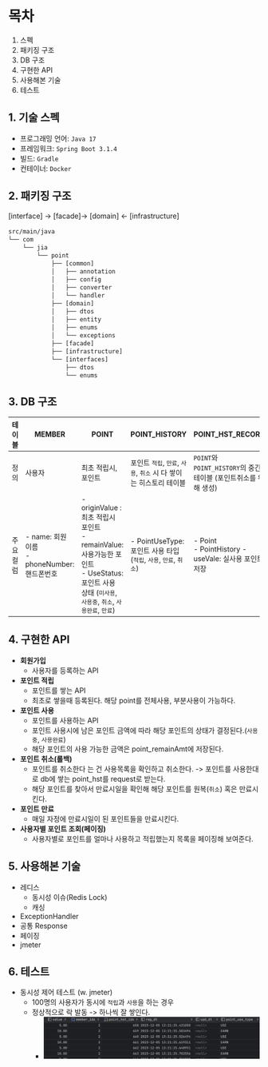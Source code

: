 # 목차

1. 스펙
2. 패키징 구조
2. DB 구조
3. 구현한 API
4. 사용해본 기술
5. 테스트


## 1. 기술 스펙
- 프로그래밍 언어: `Java 17`
- 프레임워크: `Spring Boot 3.1.4`
- 빌드: `Gradle`
- 컨테이너: `Docker`


## 2. 패키징 구조
[interface] -> [facade]-> [domain] <- [infrastructure]

```
src/main/java
└── com
    └── jia
        └── point
            ├── [common]
            │   ├── annotation
            │   ├── config
            │   ├── converter
            │   └── handler
            ├── [domain]
            │   ├── dtos
            │   ├── entity
            │   ├── enums
            │   └── exceptions
            ├── [facade]
            ├── [infrastructure]
            └── [interfaces]
                ├── dtos
                └── enums

```

## 3. DB 구조
| 테이블   | MEMBER                                    | POINT                                                                                                                 | POINT_HISTORY                                     | POINT_HST_RECORD                                  |
|-------|-------------------------------------------|-----------------------------------------------------------------------------------------------------------------------|---------------------------------------------------|---------------------------------------------------|
| 정의    | 사용자                                       | 최초 적립시, 포인트                                                                                                           | 포인트 `적립`, `만료`, `사용`, `취소` 시 다 쌓이는 히스토리 테이블       | `POINT`와 `POINT_HISTORY`의 중간테이블 (포인트취소를 위해 생성)    |
| 주요 컬럼 | - name: 회원 이름  <br/> - phoneNumber: 핸드폰번호 | - originValue : 최초 적립시 포인트<br/> - remainValue: 사용가능한 포인트<br/>- UseStatus: 포인트 사용 상태 (`미사용`, `사용중`, `취소`, `사용완료`, `만료`) | - PointUseType: 포인트 사용 타입(`적립`, `사용`, `만료`, `취소`) | - Point<br/> - PointHistory - useVale: 실사용 포인트 저장 |


## 4. 구현한 API
- <b>회원가입</b>
  - 사용자를 등록하는 API
- <b>포인트 적립</b>
  - 포인트를 쌓는 API
  - 최초로 쌓을때 등록된다. 해당 point를 전체사용, 부분사용이 가능하다.
- <b>포인트 사용</b>
  - 포인트를 사용하는 API
  - 포인트 사용시에 남은 포인트 금액에 따라 해당 포인트의 상태가 결정된다.(`사용중`, `사용완료`)
  - 해당 포인트의 사용 가능한 금액은 point_remainAmt에 저장된다.
- <b>포인트 취소(롤백)</b>
  - 포인트를 취소한다 는 건 사용목록을 확인하고 취소한다. -> 포인트를 사용한대로 db에 쌓는 point_hst를 request로 받는다.
  - 해당 포인트를 찾아서 만료시일을 확인해 해당 포인트를 원복(`취소`) 혹은 만료시킨다.
- <b>포인트 만료</b>
  - 매일 자정에 만료시일이 된 포인트들을 만료시킨다.
- <b>사용자별 포인트 조회(페이징)</b>
  - 사용자별로 포인트를 얼마나 사용하고 적립했는지 목록을 페이징해 보여준다.

## 5. 사용해본 기술
- 레디스
  - 동시성 이슈(Redis Lock)
  - 캐싱
- ExceptionHandler
- 공통 Response
- 페이징
- jmeter


## 6. 테스트
- 동시성 제어 테스트 (w. jmeter)
  - 100명의 사용자가 동시에 `적립`과 `사용`을 하는 경우
  - 정상적으로 락 발동 -> 하나씩 잘 쌓인다.
    - ![스크린샷](./image/concurrency.png)
